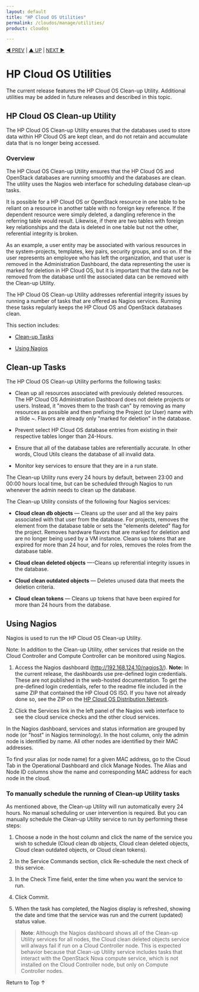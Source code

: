 ```yaml
---
layout: default
title: "HP Cloud OS Utilities"
permalink: /cloudos/manage/utilities/
product: cloudos

---
```


<a name="_top"> </a>

<script>

function PageRefresh {
onLoad="window.refresh"
}

PageRefresh();

</script>


<p style="font-size: small;"> <a href="/cloudos/manage/">&#9664; PREV</a> | <a href="/cloudos/manage/">&#9650; UP</a> | <a href="/cloudos/manage/troubleshooting/">NEXT &#9654;</a> </p>

# HP Cloud OS Utilities

The current release features the HP Cloud OS Clean-up Utility. Additional utilities may be added in future releases and described in this topic.

## HP Cloud OS Clean-up Utility
 
The HP Cloud OS Clean-up Utility ensures that the databases used to store data within HP Cloud OS are kept clean, 
and do not retain and accumulate data that is no longer being accessed. 

### Overview

The HP Cloud OS Clean-up Utility ensures that the HP Cloud OS and OpenStack databases are running smoothly and the databases are clean. 
The utility uses the Nagios web interface for scheduling database clean-up tasks.

It is possible for a HP Cloud OS or OpenStack resource in one table to be reliant on a resource in another table with 
no foreign key reference. If the dependent resource were simply deleted, a dangling reference in the referring table 
would result. Likewise, if there are two tables with foreign key relationships and the data is deleted in one table 
but not the other, referential integrity is broken. 

As an example, a user entity may be associated with various resources in the system-projects, templates, key pairs, security groups, 
and so on. If the user represents an employee who has left the organization, and that user is removed in the Administration Dashboard, 
the data representing the user is marked for deletion in HP Cloud OS, but it is important that the data not be removed from the 
database until the associated data can be removed with the Clean-up Utility.

The HP Cloud OS Clean-up Utility addresses referential integrity issues by running a number of tasks that are offered as 
Nagios services. Running these tasks regularly keeps the HP Cloud OS and OpenStack databases clean. 

This section includes:

* [Clean-up Tasks](#clean-up-tasks)

* [Using Nagios](#using-nagios)


## Clean-up Tasks

The HP Cloud OS Clean-up Utility performs the following tasks:

* Clean up all resources associated with previously deleted resources. The HP Cloud OS Administration Dashboard does not 
delete projects or users. Instead, it "moves them to the trash can" by removing as many resources as possible and then 
prefixing the Project (or User) name with a tilde ~. Flavors are already only "marked for deletion" in the database.

* Prevent select HP Cloud OS database entries from existing in their respective tables longer than 24-Hours.

* Ensure that all of the database tables are referentially accurate. In other words, Cloud Utils cleans the database of all invalid data.

* Monitor key services to ensure that they are in a run state.

The Clean-up Utility runs every 24 hours by default, between 23:00 and 00:00 hours local time, but can be scheduled 
through Nagios to run whenever the admin needs to clean up the database.

The Clean-up Utility consists of the following four Nagios services:

* **Cloud clean db objects** &mdash; Cleans up the user and all the key pairs associated with that user from the database. 
For projects, removes the element from the database table or sets the "elements deleted" flag for the project. 
Removes hardware flavors that are marked for deletion and are no longer being used by a VM instance. 
Cleans up tokens that are expired for more than 24 hour, and for roles, removes the roles from the database table.

* **Cloud clean deleted objects** &mdash;-Cleans up referential integrity issues in the database.

* **Cloud clean outdated objects** &mdash; Deletes unused data that meets the deletion criteria.

* **Cloud clean tokens** &mdash; Cleans up tokens that have been expired for more than 24 hours from the database.


## Using Nagios

Nagios is used to run the HP Cloud OS Clean-up Utility. 

Note: In addition to the Clean-up Utility, other services that reside on the Cloud Controller and Compute Controller 
can be monitored using Nagios. 

1.	Access the Nagios dashboard (http://192.168.124.10/nagios3/). **Note:** In the current release, the dashboards use pre-defined login credentials. These are not published in the web-hosted documentation. To get the pre-defined login credentials, refer to the readme file included in the same ZIP that contained the HP Cloud OS ISO. 
If you have not already done so, see the ZIP on the <a href="https://cloudos.hpwsportal.com" target="codn">HP Cloud OS Distribution Network</a>. 

2.	Click the Services link in the left panel of the Nagios web interface to see the cloud service checks and the other cloud services. 

In the Nagios dashboard, services and  status information are grouped by node (or "host" in Nagios terminology). 
In the host column, only the admin node is identified by name. All other nodes are identified by their MAC addresses. 

To find your alias (or node name) for a given MAC address, go to the Cloud Tab in the Operational Dashboard and click Manage Nodes. 
The Alias and Node ID columns show the name and corresponding MAC address for each node in the cloud. 


### To manually schedule the running of Clean-up Utility tasks

As mentioned above, the Clean-up Utility will run automatically every 24 hours. 
No manual scheduling or user intervention is required. But you can manually schedule the Clean-up Utility service to run by 
performing these steps:

1.	Choose a node in the host column and click the name of the service you wish to schedule (Cloud clean db objects, Cloud clean deleted objects, Cloud clean outdated objects, or Cloud clean tokens). 

2.	In the Service Commands section, click Re-schedule the next check of this service.

3.	In the Check Time field, enter the time when you want the service to run.

4.	Click Commit.

5.	When the task has completed, the Nagios display is refreshed, showing the date and time that the service was run and the current (updated) status value. 

> **Note**: Although the Nagios dashboard shows all of the Clean-up Utility services for all nodes, 
the Cloud clean deleted objects service will always fail if run on a Cloud Controller node. This is expected behavior 
because that Clean-up Utility service includes tasks that interact with the OpenStack Nova compute service, 
which is not installed on the Cloud Controller node, but only on Compute Controller nodes.
 
<a href="#_top" style="padding:14px 0px 14px 0px; text-decoration: none;"> Return to Top &#8593; </a>


